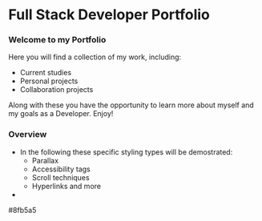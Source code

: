 # Full Stack Developer Portfolio

### Welcome to my Portfolio 

Here you will find a collection of my work, including:
* Current studies
* Personal projects
* Collaboration projects
    
Along with these you have the opportunity to learn more about myself and my goals as a Developer. Enjoy!


### Overview 

* In the following these specific styling types will be demostrated:
    * Parallax
    * Accessibility tags
    * Scroll techniques
    * Hyperlinks and more
* 


#8fb5a5
